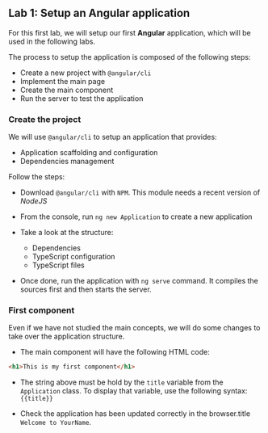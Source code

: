 ## Lab 1: Setup an Angular application

For this first lab, we will setup our first **Angular** application, which will be used in the following labs.

The process to setup the application is composed of the following steps:

- Create a new project with `@angular/cli`
- Implement the main page
- Create the main component
- Run the server to test the application

### Create the project

We will use `@angular/cli` to setup an application that provides:

- Application scaffolding and configuration
- Dependencies management

Follow the steps: 
- Download `@angular/cli` with `NPM`. This module needs a recent version of *NodeJS*

- From the console, run `ng new Application` to create a new application

- Take a look at the structure:
	- Dependencies
	- TypeScript configuration
	- TypeScript files

- Once done, run the application with `ng serve` command. It compiles the sources first and then starts the server.

### First component

Even if we have not studied the main concepts, we will do some changes to take over the application structure.

- The main component will have the following HTML code:

```html
<h1>This is my first component</h1>
```

- The string above must be hold by the `title` variable from the `Application` class. To display that variable, use the following syntax: `{{title}}`

- Check the application has been updated correctly in the browser.title `Welcome to YourName`.
